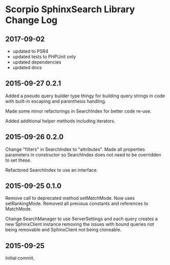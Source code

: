 Scorpio SphinxSearch Library Change Log
=======================================

2017-09-02
----------

 * updated to PSR4
 * updated tests to PHPUnit only
 * updated dependencies
 * updated docs

2015-09-27 0.2.1
----------------

Added a pseudo query builder type thingy for building query strings in code with
built-in escaping and parenthesis handling.

Made some minor refactorings in SearchIndex for better code re-use.

Added additional helper methods including iterators.

2015-09-26 0.2.0
----------------

Change "filters" in SearchIndex to "attributes". Made all properties parameters in
constructor so SearchIndex does not need to be overridden to set these.

Refactored SearchIndex to use an interface.

2015-09-25 0.1.0
----------------

Remove call to deprecated method setMatchMode. Now uses setRankingMode. Removed all
previous constants and references to MatchMode.

Change SearchManager to use ServerSettings and each query creates a new SphinxClient
instance removing the issues with bound queries not being removable and SphinxClient
not being cloneable.

2015-09-25
----------

Initial commit.
